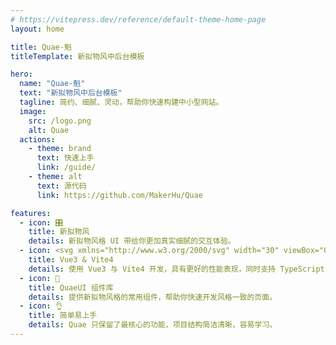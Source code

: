 ```yaml
---
# https://vitepress.dev/reference/default-theme-home-page
layout: home

title: Quae-魁
titleTemplate: 新拟物风中后台模板

hero:
  name: "Quae-魁"
  text: "新拟物风中后台模板"
  tagline: 简约、细腻、灵动，帮助你快速构建中小型网站。
  image:
    src: /logo.png
    alt: Quae
  actions:
    - theme: brand
      text: 快速上手
      link: /guide/
    - theme: alt
      text: 源代码
      link: https://github.com/MakerHu/Quae

features:
  - icon: 🎛
    title: 新拟物风
    details: 新拟物风格 UI 带给你更加真实细腻的交互体验。
  - icon: <svg xmlns="http://www.w3.org/2000/svg" width="30" viewBox="0 0 256 220.8"><path fill="#41B883" d="M204.8 0H256L128 220.8 0 0h97.92L128 51.2 157.44 0h47.36Z"/><path fill="#41B883" d="m0 0 128 220.8L256 0h-51.2L128 132.48 50.56 0H0Z"/><path fill="#35495E" d="M50.56 0 128 133.12 204.8 0h-47.36L128 51.2 97.92 0H50.56Z"/></svg>
    title: Vue3 & Vite4
    details: 使用 Vue3 与 Vite4 开发，具有更好的性能表现，同时支持 TypeScript 与 JavaScript 混合开发。
  - icon: 🧱
    title: QuaeUI 组件库
    details: 提供新拟物风格的常用组件，帮助你快速开发风格一致的页面。
  - icon: 👌
    title: 简单易上手
    details: Quae 只保留了最核心的功能，项目结构简洁清晰，容易学习。
---
```


<style>
:root {
  --vp-home-hero-name-color: transparent;
  --vp-home-hero-name-background: -webkit-linear-gradient(120deg, #bd34fe 30%, #41d1ff);
  /* --vp-home-hero-name-background: -webkit-linear-gradient(120deg, #2b87ff 30%, #79d9ff); */

  /* --vp-home-hero-image-background-image: linear-gradient(-45deg, #bd34fe 50%, #47caff 50%); */
  --vp-home-hero-image-background-image: linear-gradient(-45deg, #2b87ff 50%, #79d9ff 50%);
  --vp-home-hero-image-filter: blur(40px);
}

@media (min-width: 640px) {
  :root {
    --vp-home-hero-image-filter: blur(56px);
  }
}

@media (min-width: 960px) {
  :root {
    --vp-home-hero-image-filter: blur(72px);
  }
}
</style>